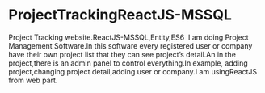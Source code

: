 # ProjectTrackingReactJS-MSSQL
Project Tracking website.ReactJS-MSSQL,Entity,ES6
​​ I​​ am doing​​ Project​​ Management​​ Software.In​​ this​​ software​​ every
registered​​ user​​ or​​ company​​​ have​​ their​​ own​​ project​​ list​​ that​​ they​​ can​​ see​​ project’s​​ detail.An​​ in
the​​ project,there​​ is​​ an​​ admin​​ panel​​ to​​ control​​ everything.In​​ example,​​ adding​​ project,changing
project​​ detail,adding​​ user​​ or​​ company.I​​ am​​ using​​ ReactJS​​ from​​ web​​ part.
